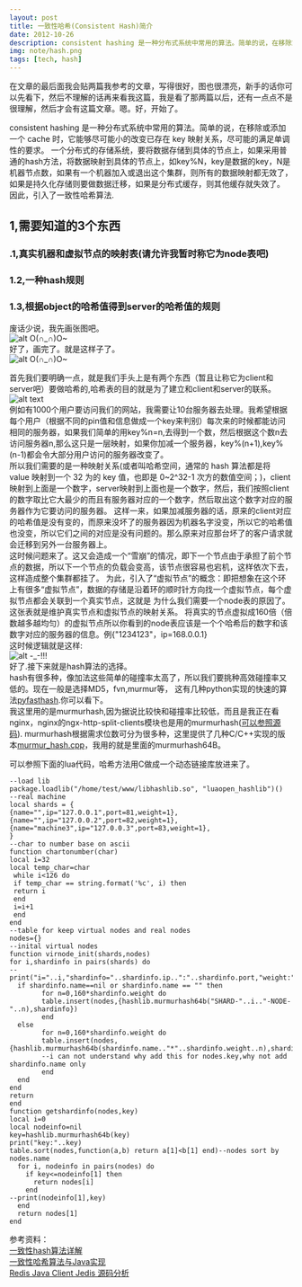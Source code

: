 ```yaml
---
layout: post  
title: 一致性哈希(Consistent Hash)简介
date: 2012-10-26
description: consistent hashing 是一种分布式系统中常用的算法。简单的说，在移除或添加一个 cache 时，它能够尽可能小的改变已存在 key 映射关系，尽可能的满足单调性的要求。
img: note/hash.png  
tags: [tech, hash]
---
```

在文章的最后面我会贴两篇我参考的文章，写得很好，图也很漂亮，新手的话你可以先看下，然后不理解的话再来看我这篇，我是看了那两篇以后，还有一点点不是很理解，然后才会有这篇文章。嗯。好，开始了。  

consistent hashing 是一种分布式系统中常用的算法。简单的说，在移除或添加一个 cache 时，它能够尽可能小的改变已存在 key 映射关系，尽可能的满足单调性的要求。
一个分布式的存储系统，要将数据存储到具体的节点上，如果采用普通的hash方法，将数据映射到具体的节点上，如key%N，key是数据的key，N是机器节点数，如果有一个机器加入或退出这个集群，则所有的数据映射都无效了，如果是持久化存储则要做数据迁移，如果是分布式缓存，则其他缓存就失效了。  
因此，引入了一致性哈希算法.      
## 1,需要知道的3个东西  
### .1,真实机器和虚拟节点的映射表(请允许我暂时称它为node表吧)  
### 1.2,一种hash规则  
### 1.3,根据object的哈希值得到server的哈希值的规则  

废话少说，我先画张图吧。  
![alt O(∩_∩)O~](/assets/img/note/crazy.jpg "画图中....")  
好了，画完了。就是这样子了。    
![alt O(∩_∩)O~](/assets/img/note/hash.png "hash")  

首先我们要明确一点，就是我们手头上是有两个东西（暂且让称它为client和server吧）要做哈希的,哈希表的目的就是为了建立和client和server的联系。  
![alt text][1]  
例如有1000个用户要访问我们的网站，我需要让10台服务器去处理。我希望根据每个用户（根据不同的pin值和信息做成一个key来判别）每次来的时候都能访问相同的服务器，如果我们简单的用key%n=n,去得到一个数，然后根据这个数n去访问服务器n,那么这只是一层映射，如果你加减一个服务器，key%(n+1),key%(n-1)都会令大部分用户访问的服务器改变了。     
所以我们需要的是一种映射关系(或者叫哈希空间，通常的 hash 算法都是将 value 映射到一个 32 为的 key 值，也即是 0~2^32-1 次方的数值空间；)，client映射到上面是一个数字，server映射到上面也是一个数字，然后，我们按照client的数字取比它大最少的而且有服务器对应的一个数字，然后取出这个数字对应的服务器作为它要访问的服务器。  这样一来，如果加减服务器的话，原来的client对应的哈希值是没有变的，而原来没坏了的服务器因为机器名字没变，所以它的哈希值也没变，所以它们之间的对应是没有问题的。那么原来对应那台坏了的客户请求就会迁移到另外一台服务器上。  
这时候问题来了。这又会造成一个“雪崩”的情况，即下一个节点由于承担了前个节点的数据，所以下一个节点的负载会变高，该节点很容易也宕机，这样依次下去，这样造成整个集群都挂了。
为此，引入了“虚拟节点”的概念：即把想象在这个环上有很多“虚拟节点”，数据的存储是沿着环的顺时针方向找一个虚拟节点，每个虚拟节点都会关联到一个真实节点，这就是
为什么我们需要一个node表的原因了。这张表就是维护真实节点和虚拟节点的映射关系。 将真实的节点虚拟成160倍（倍数越多越均匀）的虚拟节点所以你看到的node表应该是一个个哈希后的数字和该数字对应的服务器的信息。例{"1234123"，ip=168.0.0.1}  
这时候逻辑就是这样:  
![alt -_-!!!](/assets/img/note/hash2.png "hash2")  
好了.接下来就是hash算法的选择。   
hash有很多种，像加法这些简单的碰撞率太高了，所以我们要挑种高效碰撞率又低的。现在一般是选择MD5，fvn,murmur等，
这有几种python实现的快速的算法[pyfasthash](http://code.google.com/p/pyfasthash/).你可以看下。  
我这里用的是murmurhash,因为据说比较快和碰撞率比较低，而且是我正在看nginx，nginx的ngx-http-split-clients模块也是用的murmurhash([可以参照源码](https://github.com/nginx/nginx/blob/master/src/core/ngx_murmurhash.c)).
murmurhash根据需求位数可分为很多种，这里提供了几种C/C++实现的版本[murmur_hash.cpp](https://github.com/jmhodges/murmur_hash/blob/master/ext/murmur/murmur_hash.cpp)，我用的就是里面的murmurhash64B。   

可以参照下面的lua代码，哈希方法用C做成一个动态链接库放进来了。
>
    --load lib
    package.loadlib("/home/test/www/libhashlib.so", "luaopen_hashlib")()
    --real machine
    local shards = {
    {name="",ip="127.0.0.1",port=81,weight=1},
    {name="",ip="127.0.0.2",port=82,weight=1},
    {name="machine3",ip="127.0.0.3",port=83,weight=1},
    }
    --char to number base on ascii
    function chartonumber(char)
    local i=32
    local temp_char=char
     while i<126 do
     if temp_char == string.format('%c', i) then
     return i
     end
     i=i+1
     end
    end
    --table for keep virtual nodes and real nodes
    nodes={} 
    --inital virtual nodes
    function virnode_init(shards,nodes)
    for i,shardinfo in pairs(shards) do
    -- print("i="..i,"shardinfo="..shardinfo.ip..":"..shardinfo.port,"weight:"..shardinfo.weight)
      if shardinfo.name==nil or shardinfo.name == "" then
            for n=0,160*shardinfo.weight do
            table.insert(nodes,{hashlib.murmurhash64b("SHARD-"..i.."-NODE-"..n),shardinfo})
            end
      else
            for n=0,160*shardinfo.weight do
            table.insert(nodes,{hashlib.murmurhash64b(shardinfo.name.."*"..shardinfo.weight..n),shardinfo})
            --i can not understand why add this for nodes.key,why not add shardinfo.name only
            end
      end
    end
    return
    end     
    function getshardinfo(nodes,key)
    local i=0
    local nodeinfo=nil
    key=hashlib.murmurhash64b(key)
    print("key:"..key)
    table.sort(nodes,function(a,b) return a[1]<b[1] end)--nodes sort by nodes.name
      for i, nodeinfo in pairs(nodes) do
        if key<=nodeinfo[1] then
          return nodes[i]
        end
    --print(nodeinfo[1],key)
      end
      return nodes[1]
    end



[1]: /assets/img/note/example.jpg "example"



参考资料：  
[一致性hash算法详解](http://blog.csdn.net/tianmo2010/article/details/6838312)  
[一致性哈希算法与Java实现](http://www.blogjava.net/hello-yun/archive/2012/10/10/389289.html)  
[Redis Java Client Jedis 源码分析](http://jimgreat.iteye.com/blog/1586671)